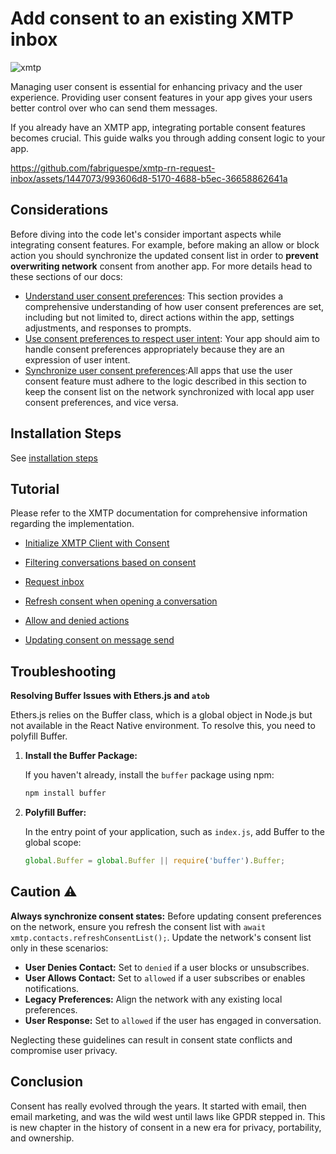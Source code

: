 # Add consent to an existing XMTP inbox

![xmtp](https://github.com/xmtp/xmtp-quickstart-reactjs/assets/1447073/3f2979ec-4d13-4c3d-bf20-deab3b2ffaa1)

Managing user consent is essential for enhancing privacy and the user experience. Providing user consent features in your app gives your users better control over who can send them messages.

If you already have an XMTP app, integrating portable consent features becomes crucial. This guide walks you through adding consent logic to your app.

https://github.com/fabriguespe/xmtp-rn-request-inbox/assets/1447073/993606d8-5170-4688-b5ec-36658862641a

## Considerations

Before diving into the code let's consider important aspects while integrating consent features. For example, before making an allow or block action you should synchronize the updated consent list in order to **prevent overwriting network** consent from another app. For more details head to these sections of our docs:

- [Understand user consent preferences](https://xmtp.org/docs/build/user-consent#understand-user-consent-preferences): This section provides a comprehensive understanding of how user consent preferences are set, including but not limited to, direct actions within the app, settings adjustments, and responses to prompts.
- [Use consent preferences to respect user intent](https://xmtp.org/docs/build/user-consent#use-consent-preferences-to-respect-user-intent): Your app should aim to handle consent preferences appropriately because they are an expression of user intent.
- [Synchronize user consent preferences](https://xmtp.org/docs/build/user-consent#synchronize-user-consent-preferences):All apps that use the user consent feature must adhere to the logic described in this section to keep the consent list on the network synchronized with local app user consent preferences, and vice versa.

## Installation Steps

See [installation steps](https://xmtp.org/docs/tutorials/portable-consent/request-inbox-rn)

## Tutorial

Please refer to the XMTP documentation for comprehensive information regarding the implementation.

- [Initialize XMTP Client with Consent](https://xmtp.org/docs/tutorials/portable-consent/request-inbox-rn#tutorial)

- [Filtering conversations based on consent](https://xmtp.org/docs/tutorials/portable-consent/request-inbox-rn#tutorial)

- [Request inbox](https://xmtp.org/docs/tutorials/portable-consent/request-inbox-rn#tutorial)

- [Refresh consent when opening a conversation](https://xmtp.org/docs/tutorials/portable-consent/request-inbox-rn#tutorial)

- [Allow and denied actions](https://xmtp.org/docs/tutorials/portable-consent/request-inbox-rn#tutorial)

- [Updating consent on message send](https://xmtp.org/docs/tutorials/portable-consent/request-inbox-rn#tutorial)

## Troubleshooting

**Resolving Buffer Issues with Ethers.js and `atob`**

Ethers.js relies on the Buffer class, which is a global object in Node.js but not available in the React Native environment. To resolve this, you need to polyfill Buffer.

1. **Install the Buffer Package:**

   If you haven't already, install the `buffer` package using npm:

   ```bash
   npm install buffer
   ```

2. **Polyfill Buffer:**

   In the entry point of your application, such as `index.js`, add Buffer to the global scope:

   ```jsx
   global.Buffer = global.Buffer || require('buffer').Buffer;
   ```

## Caution :warning:

**Always synchronize consent states:** Before updating consent preferences on the network, ensure you refresh the consent list with `await xmtp.contacts.refreshConsentList();`. Update the network's consent list only in these scenarios:

- **User Denies Contact:** Set to `denied` if a user blocks or unsubscribes.
- **User Allows Contact:** Set to `allowed` if a user subscribes or enables notifications.
- **Legacy Preferences:** Align the network with any existing local preferences.
- **User Response:** Set to `allowed` if the user has engaged in conversation.

Neglecting these guidelines can result in consent state conflicts and compromise user privacy.

## Conclusion

Consent has really evolved through the years. It started with email, then email marketing, and was the wild west until laws like GPDR stepped in. This is new chapter in the history of consent in a new era for privacy, portability, and ownership.
